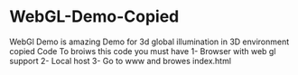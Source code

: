# WebGL-Demo-Copied
WebGl Demo is amazing Demo for 3d global illumination in 3D environment copied Code 
To broiws this code you must have 
1- Browser with web gl support
2- Local host 
3- Go to www and browes index.html
